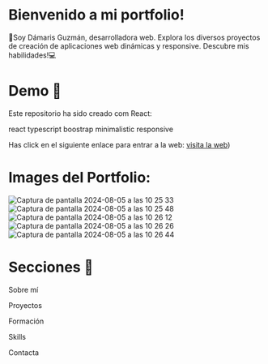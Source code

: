 # Bienvenido a mi portfolio!
👋Soy Dámaris Guzmán, desarrolladora web. Explora los diversos proyectos de creación de aplicaciones web dinámicas  y responsive. Descubre mis habilidades!💻

# Demo 🎥
Este repositorio ha sido creado com React:

react    typescript    boostrap    minimalistic    responsive

Has click en el siguiente enlace para entrar a la web: 
 [visita la web](https://portfolio-damaris.netlify.app)) 



# Images del Portfolio:
![Captura de pantalla 2024-08-05 a las 10 25 33](https://github.com/user-attachments/assets/deec2c95-ecac-4986-b15f-cffc0336c480)
<br>
![Captura de pantalla 2024-08-05 a las 10 25 48](https://github.com/user-attachments/assets/1df3d90b-8473-449f-977f-59709e340155)
<br>
![Captura de pantalla 2024-08-05 a las 10 26 12](https://github.com/user-attachments/assets/a214c551-940e-44de-a370-ec7bb9e87d1b)
<br>
![Captura de pantalla 2024-08-05 a las 10 26 26](https://github.com/user-attachments/assets/774bbc81-13e8-45db-b0da-fa618f20f2c6)
<br>
![Captura de pantalla 2024-08-05 a las 10 26 44](https://github.com/user-attachments/assets/7de8daef-7413-4bfb-9e54-4eaa101a0cd9)
<br>
# Secciones 🔖
Sobre mí  

Proyectos  

Formación   

Skills  

Contacta
